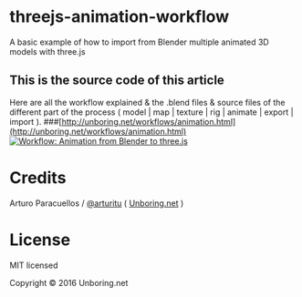 # threejs-animation-workflow
A basic example of how to import from Blender multiple animated 3D models with three.js

## This is the source code of this article
Here are all the workflow explained & the .blend files & source files of the different part of the process ( model | map | texture | rig | animate | export | import ).
###[http://unboring.net/workflows/animation.html](http://unboring.net/workflows/animation.html)
[![Workflow: Animation from Blender to three.js](http://unboring.net/workflows/img/animation/share.jpg)](http://unboring.net/workflows/animation.html)

# Credits

Arturo Paracuellos / [@arturitu](http://twitter.com/arturitu) ( [Unboring.net](http://www.unboring.net) )

License
=======

MIT licensed

Copyright © 2016 Unboring.net
